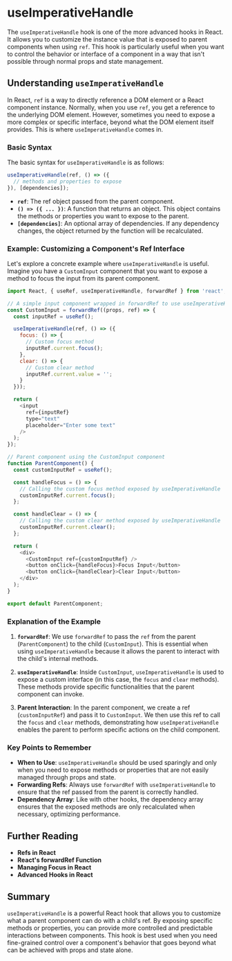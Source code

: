 # useImperativeHandle

The `useImperativeHandle` hook is one of the more advanced hooks in React. It allows you to customize the instance value that is exposed to parent components when using `ref`. This hook is particularly useful when you want to control the behavior or interface of a component in a way that isn't possible through normal props and state management.

## Understanding `useImperativeHandle`

In React, `ref` is a way to directly reference a DOM element or a React component instance. Normally, when you use `ref`, you get a reference to the underlying DOM element. However, sometimes you need to expose a more complex or specific interface, beyond what the DOM element itself provides. This is where `useImperativeHandle` comes in.

### Basic Syntax

The basic syntax for `useImperativeHandle` is as follows:

```javascript
useImperativeHandle(ref, () => ({
  // methods and properties to expose
}), [dependencies]);
```

- **`ref`**: The ref object passed from the parent component.
- **`() => ({ ... })`**: A function that returns an object. This object contains the methods or properties you want to expose to the parent.
- **`[dependencies]`**: An optional array of dependencies. If any dependency changes, the object returned by the function will be recalculated.

### Example: Customizing a Component's Ref Interface

Let's explore a concrete example where `useImperativeHandle` is useful. Imagine you have a `CustomInput` component that you want to expose a method to focus the input from its parent component.

```javascript
import React, { useRef, useImperativeHandle, forwardRef } from 'react';

// A simple input component wrapped in forwardRef to use useImperativeHandle
const CustomInput = forwardRef((props, ref) => {
  const inputRef = useRef();

  useImperativeHandle(ref, () => ({
    focus: () => {
      // Custom focus method
      inputRef.current.focus();
    },
    clear: () => {
      // Custom clear method
      inputRef.current.value = '';
    }
  }));

  return (
    <input
      ref={inputRef}
      type="text"
      placeholder="Enter some text"
    />
  );
});

// Parent component using the CustomInput component
function ParentComponent() {
  const customInputRef = useRef();

  const handleFocus = () => {
    // Calling the custom focus method exposed by useImperativeHandle
    customInputRef.current.focus();
  };

  const handleClear = () => {
    // Calling the custom clear method exposed by useImperativeHandle
    customInputRef.current.clear();
  };

  return (
    <div>
      <CustomInput ref={customInputRef} />
      <button onClick={handleFocus}>Focus Input</button>
      <button onClick={handleClear}>Clear Input</button>
    </div>
  );
}

export default ParentComponent;
```

### Explanation of the Example

1. **`forwardRef`**: We use `forwardRef` to pass the `ref` from the parent (`ParentComponent`) to the child (`CustomInput`). This is essential when using `useImperativeHandle` because it allows the parent to interact with the child's internal methods.

2. **`useImperativeHandle`**: Inside `CustomInput`, `useImperativeHandle` is used to expose a custom interface (in this case, the `focus` and `clear` methods). These methods provide specific functionalities that the parent component can invoke.

3. **Parent Interaction**: In the parent component, we create a ref (`customInputRef`) and pass it to `CustomInput`. We then use this ref to call the `focus` and `clear` methods, demonstrating how `useImperativeHandle` enables the parent to perform specific actions on the child component.

### Key Points to Remember

- **When to Use**: `useImperativeHandle` should be used sparingly and only when you need to expose methods or properties that are not easily managed through props and state.
- **Forwarding Refs**: Always use `forwardRef` with `useImperativeHandle` to ensure that the ref passed from the parent is correctly handled.
- **Dependency Array**: Like with other hooks, the dependency array ensures that the exposed methods are only recalculated when necessary, optimizing performance.

## Further Reading

- **Refs in React**
- **React's forwardRef Function**
- **Managing Focus in React**
- **Advanced Hooks in React**

## Summary

`useImperativeHandle` is a powerful React hook that allows you to customize what a parent component can do with a child's ref. By exposing specific methods or properties, you can provide more controlled and predictable interactions between components. This hook is best used when you need fine-grained control over a component's behavior that goes beyond what can be achieved with props and state alone.